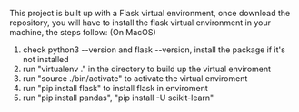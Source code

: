 This project is built up with a Flask virtual environment, once download the repository, you will have to install the flask virtual environment in your machine, the steps follow:
    (On MacOS)
1. check python3 --version and flask --version, install the package if it's not installed
2. run "virtualenv ." in the directory to build up the virtual enviroment
3. run "source ./bin/activate" to activate the virtual enviroment
4. run "pip install flask" to install flask in enviroment
5. run "pip install pandas", "pip install -U scikit-learn"
